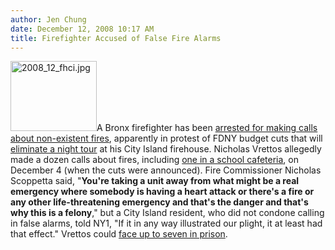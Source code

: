 ```yaml
---
author: Jen Chung
date: December 12, 2008 10:17 AM
title: Firefighter Accused of False Fire Alarms
---
```


<p><img alt="2008_12_fhci.jpg" src="https://web.archive.org/web/20110623151531im_/http://gothamist.com/attachments/jen/2008_12_fhci.jpg" width="138" height="112" class="right">A Bronx firefighter has been <a href="https://web.archive.org/web/20110623151531/http://www.ny1.com/content/top_stories/90475/firefighter-arrested-for-calling-in-false-alarms/Default.aspx">arrested for making calls about non-existent fires</a>, apparently in protest of FDNY budget cuts that will <a href="https://web.archive.org/web/20110623151531/http://gothamist.com/2008/12/05/fdny_announces_cutbacks_including_n.php">eliminate a night tour</a> at his City Island firehouse.  Nicholas Vrettos allegedly made a dozen calls about fires, including <a href="https://web.archive.org/web/20110623151531/http://wcbstv.com/topstories/nyc.firefighter.arrested.2.885438.html">one in a school cafeteria</a>, on December 4 (when the cuts were announced).  Fire Commissioner Nicholas Scoppetta said, &quot;<strong>You&apos;re taking a unit away from what might be a real emergency where somebody is having a heart attack or there&apos;s a fire or any other life-threatening emergency and that&apos;s the danger and that&apos;s why this is a felony</strong>,&quot; but a City Island resident, who did not condone calling in false alarms, told NY1, &quot;If it in any way illustrated our plight, it at least had that effect.&quot; Vrettos could <a href="https://web.archive.org/web/20110623151531/http://www.nytimes.com/2008/12/12/nyregion/12firefighter.html?ref=nyregion">face up to seven in prison</a>.</p>